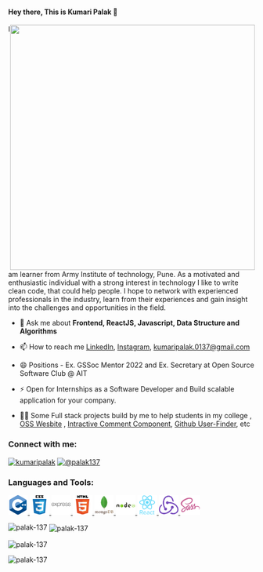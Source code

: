 <h4>Hey there, This is Kumari Palak 👧</h4>
<img align="right" height="500px" width="500px" src="https://user-images.githubusercontent.com/54790525/215966350-7e773444-ad52-4ff8-9dbe-61ef423f0f00.png">
<p >I am learner from Army Institute of technology, Pune. As a motivated and enthusiastic individual with a strong interest in technology I like to write clean code, that could help people. I hope to network with experienced professionals in the industry, learn from their experiences and gain insight into the challenges and opportunities in the field.</p>

- 💬 Ask me about **Frontend, ReactJS, Javascript, Data Structure and Algorithms**

- 📫 How to reach me [LinkedIn](https://www.linkedin.com/in/kumaripalak/), [Instagram](https://www.instagram.com/paalakkkk_/), kumaripalak.0137@gmail.com

- 😄 Positions - Ex. GSSoc Mentor 2022 and Ex. Secretary at Open Source Software Club @ AIT

- ⚡ Open for Internships as a Software Developer and Build scalable application for your company. 

- 👩‍💻 Some Full stack projects build by me to help students in my college , [OSS Wesbite](https://aitoss.club/) , [Intractive Comment Component](https://palak-137.github.io/Interactive-comment/), [Github User-Finder](https://palak-137.github.io/Repository-Finder/), etc 


<h3 align="left">Connect with me:</h3>
<p align="left">
<a href="https://linkedin.com/in/kumaripalak" target="blank"><img align="center" src="https://raw.githubusercontent.com/rahuldkjain/github-profile-readme-generator/master/src/images/icons/Social/linked-in-alt.svg" alt="kumaripalak" height="30" width="40" /></a>
<a href="https://medium.com/@palak137" target="blank"><img align="center" src="https://raw.githubusercontent.com/rahuldkjain/github-profile-readme-generator/master/src/images/icons/Social/medium.svg" alt="@palak137" height="30" width="40" /></a>
</p>

<h3 align="left">Languages and Tools:</h3>
<p align="left"> <a href="https://www.w3schools.com/cpp/" target="_blank" rel="noreferrer"> <img src="https://raw.githubusercontent.com/devicons/devicon/master/icons/cplusplus/cplusplus-original.svg" alt="cplusplus" width="40" height="40"/> </a> <a href="https://www.w3schools.com/css/" target="_blank" rel="noreferrer"> <img src="https://raw.githubusercontent.com/devicons/devicon/master/icons/css3/css3-original-wordmark.svg" alt="css3" width="40" height="40"/> </a> <a href="https://expressjs.com" target="_blank" rel="noreferrer"> <img src="https://raw.githubusercontent.com/devicons/devicon/master/icons/express/express-original-wordmark.svg" alt="express" width="40" height="40"/> </a> <a href="https://www.w3.org/html/" target="_blank" rel="noreferrer"> <img src="https://raw.githubusercontent.com/devicons/devicon/master/icons/html5/html5-original-wordmark.svg" alt="html5" width="40" height="40"/> </a> <a href="https://www.mongodb.com/" target="_blank" rel="noreferrer"> <img src="https://raw.githubusercontent.com/devicons/devicon/master/icons/mongodb/mongodb-original-wordmark.svg" alt="mongodb" width="40" height="40"/> </a> <a href="https://nodejs.org" target="_blank" rel="noreferrer"> <img src="https://raw.githubusercontent.com/devicons/devicon/master/icons/nodejs/nodejs-original-wordmark.svg" alt="nodejs" width="40" height="40"/> </a> <a href="https://reactjs.org/" target="_blank" rel="noreferrer"> <img src="https://raw.githubusercontent.com/devicons/devicon/master/icons/react/react-original-wordmark.svg" alt="react" width="40" height="40"/> </a> <a href="https://redux.js.org" target="_blank" rel="noreferrer"> <img src="https://raw.githubusercontent.com/devicons/devicon/master/icons/redux/redux-original.svg" alt="redux" width="40" height="40"/> </a> <a href="https://sass-lang.com" target="_blank" rel="noreferrer"> <img src="https://raw.githubusercontent.com/devicons/devicon/master/icons/sass/sass-original.svg" alt="sass" width="40" height="40"/> </a> </p>

<p><img align="left" src="https://github-readme-stats.vercel.app/api/top-langs?username=palak-137&show_icons=true&locale=en&layout=compact" alt="palak-137" /></p>

<p>&nbsp;<img align="center" src="https://github-readme-stats.vercel.app/api?username=palak-137&show_icons=true&locale=en" alt="palak-137" /></p>

<p><img align="center" src="https://github-readme-streak-stats.herokuapp.com/?user=palak-137&" alt="palak-137" /></p>

<p align="left"> <img src="https://komarev.com/ghpvc/?username=palak-137&label=Profile%20views&color=0e75b6&style=flat" alt="palak-137" /> </p>
